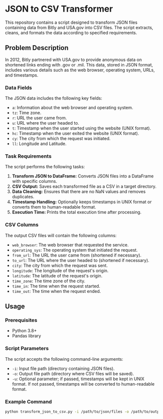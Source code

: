 # JSON to CSV Transformer

This repository contains a script designed to transform JSON files containing data from Bitly and USA.gov into CSV files. The script extracts, cleans, and formats the data according to specified requirements.

## Problem Description

In 2012, Bitly partnered with USA.gov to provide anonymous data on shortened links ending with .gov or .mil. This data, stored in JSON format, includes various details such as the web browser, operating system, URLs, and timestamps.

### Data Fields

The JSON data includes the following key fields:

- `a`: Information about the web browser and operating system.
- `tz`: Time zone.
- `r`: URL the user came from.
- `u`: URL where the user headed to.
- `t`: Timestamp when the user started using the website (UNIX format).
- `hc`: Timestamp when the user exited the website (UNIX format).
- `cy`: The city from which the request was initiated.
- `ll`: Longitude and Latitude.

### Task Requirements

The script performs the following tasks:

1. **Transform JSON to DataFrame:** Converts JSON files into a DataFrame with specific columns.
2. **CSV Output:** Saves each transformed file as a CSV in a target directory.
3. **Data Cleaning:** Ensures that there are no NaN values and removes duplicates.
4. **Timestamp Handling:** Optionally keeps timestamps in UNIX format or converts them to human-readable format.
5. **Execution Time:** Prints the total execution time after processing.

### CSV Columns

The output CSV files will contain the following columns:

- `web_browser`: The web browser that requested the service.
- `operating_sys`: The operating system that initiated the request.
- `from_url`: The URL the user came from (shortened if necessary).
- `to_url`: The URL where the user headed to (shortened if necessary).
- `city`: The city from which the request was sent.
- `longitude`: The longitude of the request's origin.
- `latitude`: The latitude of the request's origin.
- `time_zone`: The time zone of the city.
- `time_in`: The time when the request started.
- `time_out`: The time when the request ended.

## Usage

### Prerequisites

- Python 3.8+
- Pandas library

### Script Parameters

The script accepts the following command-line arguments:

- `-i`: Input file path (directory containing JSON files).
- `-o`: Output file path (directory where CSV files will be saved).
- `-u`: Optional parameter; if passed, timestamps will be kept in UNIX format. If not passed, timestamps will be converted to human-readable format.

### Example Command

```bash
python transform_json_to_csv.py -i /path/to/json/files -o /path/to/output/files -u
